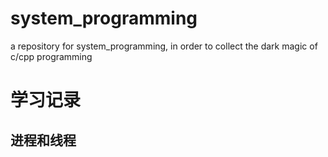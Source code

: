 # system_programming
a repository for system_programming, in order to collect the dark magic of c/cpp programming
# 学习记录
## 进程和线程
